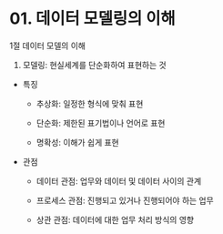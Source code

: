 # 01. 데이터 모델링의 이해

1절 데이터 모델의 이해

1. 모델링: 현실세계를 단순화하여 표현하는 것
- 특징
  
  - 추상화: 일정한 형식에 맞춰 표현 
  
  - 단순화: 제한된 표기법이나 언어로 표현 
  
  - 명확성: 이해가 쉽게 표현 

- 관점
  
  - 데이터 관점: 업무와 데이터 및 데이터 사이의 관계
  
  - 프로세스 관점: 진행되고 있거나 진행되어야 하는 업무
  
  - 상관 관점: 데이터에 대한 업무 처리 방식의 영향
